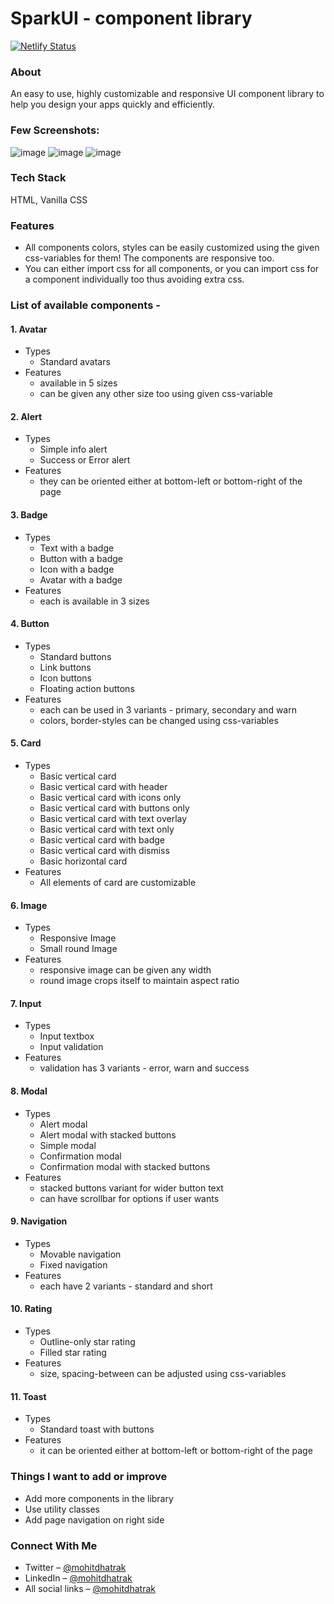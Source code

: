 # SparkUI - component library

[![Netlify Status](https://api.netlify.com/api/v1/badges/da4fac26-cf2d-4452-ad9b-332ef2d456b7/deploy-status)](https://app.netlify.com/sites/spark-ui/deploys)
 
### About
An easy to use, highly customizable and responsive UI component library to help you design your apps quickly and efficiently.

### Few Screenshots:

![image](https://user-images.githubusercontent.com/91209576/154837338-ebe875cd-f05a-49e6-868e-791fed3d87be.png)
![image](https://user-images.githubusercontent.com/91209576/154837352-a83cbcec-45b9-451c-b2c2-87f0e4211564.png)
![image](https://user-images.githubusercontent.com/91209576/154837413-ceeeae64-49e6-495d-a57c-75a1f3003e35.png)

### Tech Stack
HTML, Vanilla CSS

### Features
  - All components colors, styles can be easily customized using the given css-variables for them! The components are responsive too.
  - You can either import css for all components, or you can import css for a component individually too thus avoiding extra css.
  
### List of available components - 
#### 1. Avatar
  - Types
    - Standard avatars
  - Features 
    - available in 5 sizes
    - can be given any other size too using given css-variable
#### 2. Alert
  - Types
    - Simple info alert
    - Success or Error alert
  - Features
    - they can be oriented either at bottom-left or bottom-right of the page
#### 3. Badge
  - Types
    - Text with a badge
    - Button with a badge
    - Icon with a badge
    - Avatar with a badge
  - Features
    - each is available in 3 sizes
#### 4. Button
  - Types
    - Standard buttons
    - Link buttons
    - Icon buttons
    - Floating action buttons
  - Features
    - each can be used in 3 variants - primary, secondary and warn
    - colors, border-styles can be changed using css-variables
#### 5. Card
  - Types
    - Basic vertical card
    - Basic vertical card with header
    - Basic vertical card with icons only
    - Basic vertical card with buttons only
    - Basic vertical card with text overlay
    - Basic vertical card with text only
    - Basic vertical card with badge
    - Basic vertical card with dismiss
    - Basic horizontal card
  - Features
    - All elements of card are customizable 
#### 6. Image
  - Types
    - Responsive Image
    - Small round Image
  - Features
    - responsive image can be given any width
    - round image crops itself to maintain aspect ratio
#### 7. Input
  - Types
    - Input textbox
    - Input validation
  - Features
    - validation has 3 variants - error, warn and success
#### 8. Modal
  - Types
    - Alert modal
    - Alert modal with stacked buttons
    - Simple modal
    - Confirmation modal
    - Confirmation modal with stacked buttons
  - Features
    - stacked buttons variant for wider button text
    - can have scrollbar for options if user wants
#### 9. Navigation
  - Types
    - Movable navigation
    - Fixed navigation
  - Features
    - each have 2 variants - standard and short
#### 10. Rating
  - Types
    - Outline-only star rating
    - Filled star rating
  - Features
    - size, spacing-between can be adjusted using css-variables
#### 11. Toast
  - Types
    - Standard toast with buttons
  - Features
    - it can be oriented either at bottom-left or bottom-right of the page

### Things I want to add or improve
- Add more components in the library
- Use utility classes
- Add page navigation on right side

### Connect With Me
- Twitter – [@mohitdhatrak](https://twitter.com/mohitdhatrak/)
- LinkedIn – [@mohitdhatrak](https://www.linkedin.com/in/mohitdhatrak)
- All social links – [@mohitdhatrak](https://mohitdhatrak.bio.link)
